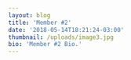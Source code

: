 ```yaml
---
layout: blog
title: 'Member #2'
date: '2018-05-14T18:21:24-03:00'
thumbnail: /uploads/image3.jpg
bio: 'Member #2 Bio.'
---
```



